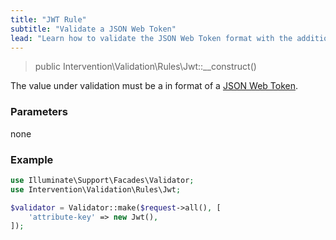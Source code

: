 ```yaml
---
title: "JWT Rule"
subtitle: "Validate a JSON Web Token"
lead: "Learn how to validate the JSON Web Token format with the additional validation rules of Intervention Validation for your Laravel application."
---
```


> public Intervention\Validation\Rules\Jwt::__construct()

The value under validation must be a in format of a [JSON Web Token](https://en.wikipedia.org/wiki/JSON_Web_Token).

### Parameters

none

### Example

```php
use Illuminate\Support\Facades\Validator;
use Intervention\Validation\Rules\Jwt;

$validator = Validator::make($request->all(), [
    'attribute-key' => new Jwt(),
]);
```


